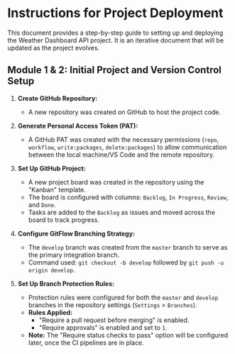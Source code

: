 # Instructions for Project Deployment

This document provides a step-by-step guide to setting up and deploying the Weather Dashboard API project. It is an iterative document that will be updated as the project evolves.

## Module 1 & 2: Initial Project and Version Control Setup

1.  **Create GitHub Repository:**
    *   A new repository was created on GitHub to host the project code.

2.  **Generate Personal Access Token (PAT):**
    *   A GitHub PAT was created with the necessary permissions (`repo`, `workflow`, `write:packages`, `delete:packages`) to allow communication between the local machine/VS Code and the remote repository.

3.  **Set Up GitHub Project:**
    *   A new project board was created in the repository using the "Kanban" template.
    *   The board is configured with columns: `Backlog`, `In Progress`, `Review`, and `Done`.
    *   Tasks are added to the `Backlog` as issues and moved across the board to track progress.

4.  **Configure GitFlow Branching Strategy:**
    *   The `develop` branch was created from the `master` branch to serve as the primary integration branch.
    *   Command used: `git checkout -b develop` followed by `git push -u origin develop`.

5.  **Set Up Branch Protection Rules:**
    *   Protection rules were configured for both the `master` and `develop` branches in the repository settings (`Settings` > `Branches`).
    *   **Rules Applied:**
        *   "Require a pull request before merging" is enabled.
        *   "Require approvals" is enabled and set to `1`.
    *   **Note:** The "Require status checks to pass" option will be configured later, once the CI pipelines are in place.
